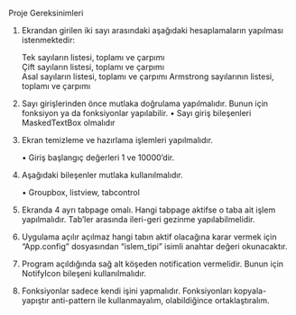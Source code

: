 Proje Gereksinimleri

1.	Ekrandan girilen iki sayı arasındaki aşağıdaki hesaplamaların yapılması istenmektedir:

 	Tek sayıların listesi, toplamı ve çarpımı  
	Çift sayıların listesi, toplamı ve çarpımı  
	Asal sayıların listesi, toplamı ve çarpımı 
	Armstrong sayılarının listesi, toplamı ve çarpımı

2.	Sayı girişlerinden önce mutlaka doğrulama yapılmalıdır. Bunun için fonksiyon ya da fonksiyonlar yapılabilir. 
		• Sayı giriş bileşenleri MaskedTextBox olmalıdır

3.	Ekran temizleme ve hazırlama işlemleri yapılmalıdır. 
	
	• Giriş başlangıç değerleri 1 ve 10000’dir.

4.	Aşağıdaki bileşenler mutlaka kullanılmalıdır. 

	• Groupbox, listview, tabcontrol

5.	Ekranda 4 ayrı tabpage omalı. Hangi tabpage aktifse o taba ait işlem yapılmalıdır. Tab’ler arasında ileri-geri gezinme yapılabilmelidir.

6.	Uygulama açılır açılmaz hangi tabın aktif olacağına karar vermek için “App.config” dosyasından “islem_tipi” isimli anahtar değeri okunacaktır.

7.	Program açıldığında sağ alt köşeden notification vermelidir. Bunun için NotifyIcon bileşeni kullanılmalıdır. 

8.	Fonksiyonlar sadece kendi işini yapmalıdır. Fonksiyonları kopyala-yapıştır anti-pattern ile kullanmayalım, olabildiğince ortaklaştıralım.







 
